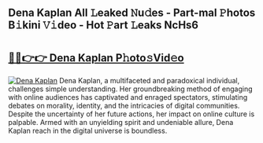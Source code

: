 ## Dena Kaplan All 𝙻eaked 𝙽u𝚍es - Part-mal 𝙿hotos B𝚒kini 𝚅𝚒deo - Hot 𝙿art 𝙻eaks NcHs6

# <h2><a href="http://ld1g6j.urlbe.top/?page=Dena+Kaplan">🔗🔗👉👉 Dena Kaplan P𝚑oto𝚜Vid𝚎o</a></h2>

[![Dena Kaplan](https://i.imgur.com/eBuTRDB.gif)](http://ld1g6j.urlbe.top/?page=Dena+Kaplan)
Dena Kaplan, a multifaceted and paradoxical individual, challenges simple understanding. Her groundbreaking method of engaging with online audiences has captivated and enraged spectators, stimulating debates on morality, identity, and the intricacies of digital communities. Despite the uncertainty of her future actions, her impact on online culture is palpable. Armed with an unyielding spirit and undeniable allure, Dena Kaplan reach in the digital universe is boundless.
